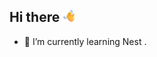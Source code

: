 ## Hi there  <img src='https://raw.githubusercontent.com/yumengjh/picgo-images/main/test/2025-07-24/220600.webp' width='4%'> 

- 🌱 I’m currently learning Nest .

<!--
Here are some ideas to get you started:

- 🔭 I’m currently working on ...
- 🌱 I’m currently learning ...
- 👯 I’m looking to collaborate on ...
- 🤔 I’m looking for help with ...
- 💬 Ask me about ...
- 📫 How to reach me: ...
- 😄 Pronouns: ...
- ⚡ Fun fact: ...
-->
